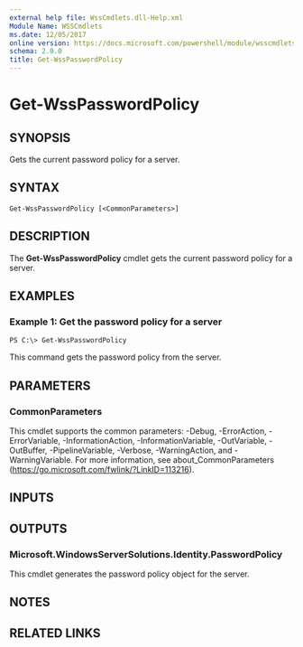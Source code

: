 ```yaml
---
external help file: WssCmdlets.dll-Help.xml
Module Name: WSSCmdlets
ms.date: 12/05/2017
online version: https://docs.microsoft.com/powershell/module/wsscmdlets/get-wsspasswordpolicy?view=windowsserver2012r2-ps&wt.mc_id=ps-gethelp
schema: 2.0.0
title: Get-WssPasswordPolicy
---
```


# Get-WssPasswordPolicy

## SYNOPSIS
Gets the current password policy for a server.

## SYNTAX

```
Get-WssPasswordPolicy [<CommonParameters>]
```

## DESCRIPTION
The **Get-WssPasswordPolicy** cmdlet gets the current password policy for a server.

## EXAMPLES

### Example 1: Get the password policy for a server
```
PS C:\> Get-WssPasswordPolicy
```

This command gets the password policy from the server.

## PARAMETERS

### CommonParameters
This cmdlet supports the common parameters: -Debug, -ErrorAction, -ErrorVariable, -InformationAction, -InformationVariable, -OutVariable, -OutBuffer, -PipelineVariable, -Verbose, -WarningAction, and -WarningVariable. For more information, see about_CommonParameters (https://go.microsoft.com/fwlink/?LinkID=113216).

## INPUTS

## OUTPUTS

### Microsoft.WindowsServerSolutions.Identity.PasswordPolicy
This cmdlet generates the password policy object for the server.

## NOTES

## RELATED LINKS

